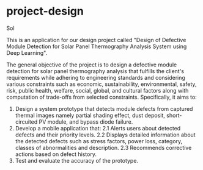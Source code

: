 # project-design
Sol

This is an application for our design project called "Design of Defective Module Detection for Solar  Panel Thermography Analysis System using Deep Learning". 

The general objective of the project is to design a defective module detection for solar panel thermography analysis that fulfills the client's requirements while adhering to engineering standards and considering various constraints such as economic, sustainability, environmental, safety, risk, public health, welfare, social, global, and cultural factors along with computation of trade-offs from selected constraints.
Specifically, it aims to:
1. Design a system prototype that detects module defects from captured thermal images namely partial shading effect, dust deposit, short-circuited PV module, and bypass diode failure.
2. Develop a mobile application that:
   2.1 Alerts users about detected defects and their priority levels.
   2.2 Displays detailed information about the detected defects such as stress factors, power loss, category, classes of abnormalities and description.
   2.3 Recommends corrective actions based on defect history.
3. Test and evaluate the accuracy of the prototype.
